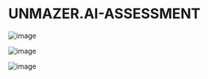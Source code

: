 # UNMAZER.AI-ASSESSMENT

![image](https://user-images.githubusercontent.com/59272263/115549073-d920e200-a2c5-11eb-8398-cb55f6d8694d.png)

![image](https://user-images.githubusercontent.com/59272263/115549164-f5248380-a2c5-11eb-9c2d-a32c90096b36.png)

![image](https://user-images.githubusercontent.com/59272263/115549734-9ad7f280-a2c6-11eb-8a09-effbe20cff88.png)

